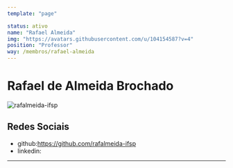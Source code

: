 ```yaml
---
template: "page"

status: ativo
name: "Rafael Almeida"
img: "https://avatars.githubusercontent.com/u/104154587?v=4"
position: "Professor"
way: /membros/rafael-almeida
---
```


# Rafael de Almeida Brochado

![rafalmeida-ifsp](https://avatars.githubusercontent.com/u/104154587?v=4)

## Redes Sociais
- github:https://github.com/rafalmeida-ifsp
- linkedin:
***